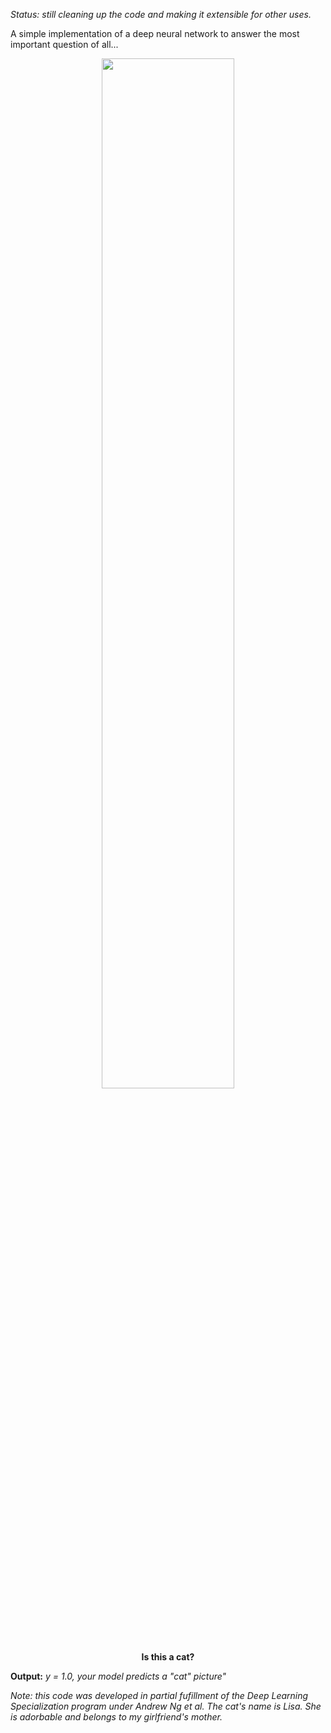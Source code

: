 *Status: still cleaning up the code and making it extensible for other uses.*A simple implementation of a deep neural network to answer the most important question of all...<p align="center">  <img src="https://github.com/tjards/deep-neural-network-play/blob/master/images/russian_cat.jpg" width="65%" /></p><div align="center"> **Is this a cat?**<div align="left"> **Output:** *y = 1.0, your model predicts a "cat" picture"**Note: this code was developed in partial fufillment of the Deep Learning Specialization program under Andrew Ng et al. The cat's name is Lisa. She is adorbable and belongs to my girlfriend's mother.*